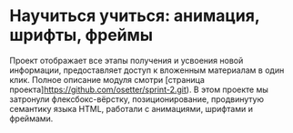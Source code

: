 # Научиться учиться: анимация, шрифты, фреймы

Проект отображает все этапы получения и усвоения новой информации, предоставляет доступ к вложенным материалам в один клик. 
Полное описание модуля смотри
[страница проекта]https://github.com/osetter/sprint-2.git).
В этом проекте мы затронули флексбокс-вёрстку, позиционирование, продвинутую семантику языка HTML, работали с анимациями, шрифтами и фреймами.